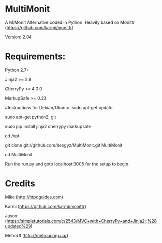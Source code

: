 # MultiMonit
A M/Monit Alternative coded in Python. Heavily based on Monittr (https://github.com/karmi/monittr)

Version: 2.04

# Requirements:

Python 2.7+

Jinja2 >= 2.8

CherryPy >= 4.0.0

MarkupSafe >= 0.23

#Instructions for Debian/Ubuntu:
sudo apt-get update

sudo apt-get python2, git

sudo pip install jinja2 cherrypy markupsafe

cd /opt

git clone git://github.com/desgyz/MultiMonit.git MultiMonit

cd MultiMonit

Run the run.py and goto localhost:3005 for the setup to begin.

# Credits

Mike (http://htpcguides.com)

Karmi (https://github.com/karmi/monittr)

Jason (https://simpletutorials.com/c/2543/MVC+with+CherryPy+and+Jinja2+%28updated%29)

MetroUI (http://metroui.org.ua/)